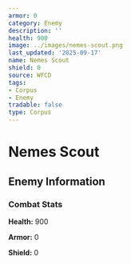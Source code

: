 ```yaml
---
armor: 0
category: Enemy
description: ''
health: 900
image: ../images/nemes-scout.png
last_updated: '2025-09-17'
name: Nemes Scout
shield: 0
source: WFCD
tags:
- Corpus
- Enemy
tradable: false
type: Corpus
---
```


# Nemes Scout

## Enemy Information

### Combat Stats

**Health:** 900

**Armor:** 0

**Shield:** 0

